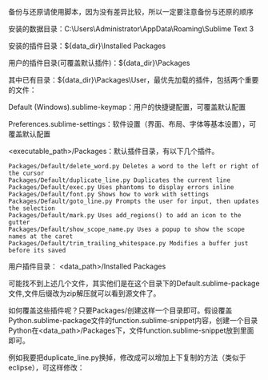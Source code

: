备份与还原请使用脚本，因为没有差异比较，所以一定要注意备份与还原的顺序


安装的数据目录：C:\Users\Administrator\AppData\Roaming\Sublime Text 3

安装的插件目录：${data_dir}\Installed Packages

用户的插件目录(可覆盖默认插件)：${data_dir}\Packages

其中已有目录：${data_dir}\Packages\User，最优先加载的插件，包括两个重要的文件：

Default (Windows).sublime-keymap：用户的快捷键配置，可覆盖默认配置

Preferences.sublime-settings：软件设置（界面、布局、字体等基本设置），可覆盖默认配置

<executable_path>/Packages：默认插件目录，有以下几个插件。
```
Packages/Default/delete_word.py Deletes a word to the left or right of the cursor
Packages/Default/duplicate_line.py Duplicates the current line
Packages/Default/exec.py Uses phantoms to display errors inline
Packages/Default/font.py Shows how to work with settings
Packages/Default/goto_line.py Prompts the user for input, then updates the selection
Packages/Default/mark.py Uses add_regions() to add an icon to the gutter
Packages/Default/show_scope_name.py Uses a popup to show the scope names at the caret
Packages/Default/trim_trailing_whitespace.py Modifies a buffer just before its saved
```
用户插件目录： <data_path>/Installed Packages

可能找不到上述几个文件，其实他们是在这个目录下的Default.sublime-package文件,文件后缀改为zip解压就可以看到源文件了。

如何覆盖这些插件呢？只要Packages/<Package Name>创建这样一个目录即可。假设覆盖Python.sublime-package文件的function.sublime-snippet内容，创建一个目录Python在<data_path>/Packages下，文件function.sublime-snippet放到里面即可。

例如我要把duplicate_line.py换掉，修改成可以增加上下复制的方法（类似于eclipse），可这样修改：
